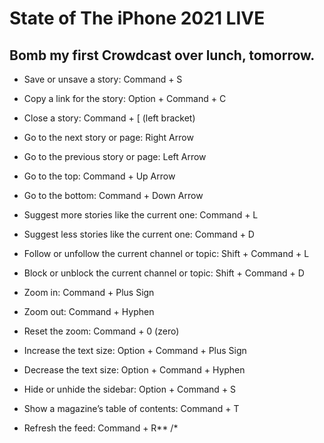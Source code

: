 # State of The iPhone 2021 LIVE
## Bomb my first Crowdcast over lunch, tomorrow.

- Save or unsave a story: Command + S
- Copy a link for the story: Option + Command + C
- Close a story: Command + [ (left bracket)
- Go to the next story or page: Right Arrow
- Go to the previous story or page: Left Arrow
- Go to the top: Command + Up Arrow
- Go to the bottom: Command + Down Arrow
- Suggest more stories like the current one: Command + L
- Suggest less stories like the current one: Command + D
- Follow or unfollow the current channel or topic: Shift + Command + L
- Block or unblock the current channel or topic: Shift + Command + D

- Zoom in: Command + Plus Sign
- Zoom out: Command + Hyphen
- Reset the zoom: Command + 0 (zero)
- Increase the text size: Option + Command + Plus Sign
- Decrease the text size: Option + Command + Hyphen
- Hide or unhide the sidebar: Option + Command + S
- Show a magazine’s table of contents: Command + T
- Refresh the feed: Command + R**
/*